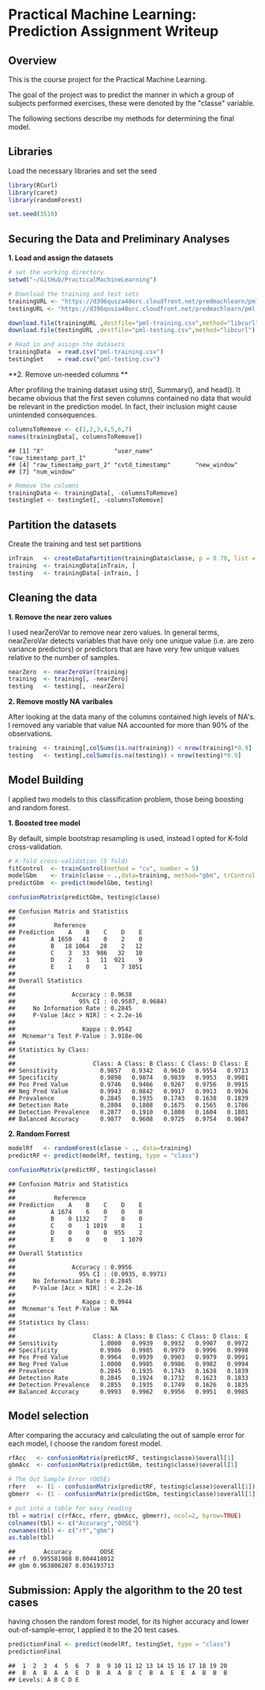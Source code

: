 # Practical Machine Learning: Prediction Assignment Writeup

## Overview
This is the course project for the Practical Machine Learning.

The goal of the project was to predict the manner in which a group of subjects performed exercises, these were denoted by the "classe" variable. 

The following sections describe my methods for determining the final model.

## Libraries

Load the necessary libraries and set the seed


```r
library(RCurl)
library(caret)
library(randomForest)

set.seed(3510)
```

## Securing the Data and Preliminary Analyses

**1. Load and assign the datasets**


```r
# set the working directory
setwd("~/GitHub/PracticalMachineLearning")

# Download the training and test sets
trainingURL <- "https://d396qusza40orc.cloudfront.net/predmachlearn/pml-training.csv"
testingURL <- "https://d396qusza40orc.cloudfront.net/predmachlearn/pml-testing.csv"

download.file(trainingURL ,destfile="pml-training.csv",method="libcurl")
download.file(testingURL ,destfile="pml-testing.csv",method="libcurl")

# Read in and assign the datasets 
trainingData  = read.csv("pml-training.csv")
testingSet    = read.csv("pml-testing.csv")
```

**2. Remove un-needed columns **

After profiling the training dataset using str(), Summary(), and head().  It became obvious that the first seven columns contained no data that would be relevant in the prediction model.  In fact, their inclusion might cause unintended consequences. 


```r
columnsToRemove <- c(1,2,3,4,5,6,7)
names(trainingData[, columnsToRemove])
```

```
## [1] "X"                    "user_name"            "raw_timestamp_part_1"
## [4] "raw_timestamp_part_2" "cvtd_timestamp"       "new_window"          
## [7] "num_window"
```


```r
# Remove the columns
trainingData <- trainingData[, -columnsToRemove]
testingSet <- testingSet[, -columnsToRemove]
```

## Partition the datasets

Create the training and test set partitions


```r
inTrain   <- createDataPartition(trainingData$classe, p = 0.70, list = FALSE)
training  <- trainingData[inTrain, ]
testing   <- trainingData[-inTrain, ]
```

## Cleaning the data

**1. Remove the near zero values**

I used nearZeroVar to remove near zero values.  In general terms, nearZeroVar detects variables that have only one unique value (i.e. are zero variance predictors) or predictors that are have very few unique values relative to the number of samples. 


```r
nearZero  <- nearZeroVar(training)
training  <- training[, -nearZero]
testing   <- testing[, -nearZero]
```

**2. Remove mostly NA varibales**

After looking at the data many of the columns contained high levels of NA's.  I removed any variable that value NA accounted for more than 90% of the observations.


```r
training  <- training[,colSums(is.na(training)) < nrow(training)*0.9]
testing   <- testing[,colSums(is.na(testing)) < nrow(testing)*0.9]
```

## Model Building

I applied two models to this classification problem, those being boosting and random forest.

**1. Boosted tree model**

By default, simple bootstrap resampling is used, instead I opted for K-fold cross-validation.


```r
# K-fold cross-validation (5 fold)
fitControl  <- trainControl(method = "cv", number = 5)
modelGbm    <- train(classe ~ .,data=training, method="gbm", trControl = fitControl, verbose = FALSE)
predictGbm  <- predict(modelGbm, testing)

confusionMatrix(predictGbm, testing$classe)
```

```
## Confusion Matrix and Statistics
## 
##           Reference
## Prediction    A    B    C    D    E
##          A 1650   41    0    2    0
##          B   18 1064   28    2   12
##          C    3   33  986   32   10
##          D    2    1   11  921    9
##          E    1    0    1    7 1051
## 
## Overall Statistics
##                                           
##                Accuracy : 0.9638          
##                  95% CI : (0.9587, 0.9684)
##     No Information Rate : 0.2845          
##     P-Value [Acc > NIR] : < 2.2e-16       
##                                           
##                   Kappa : 0.9542          
##  Mcnemar's Test P-Value : 3.918e-06       
## 
## Statistics by Class:
## 
##                      Class: A Class: B Class: C Class: D Class: E
## Sensitivity            0.9857   0.9342   0.9610   0.9554   0.9713
## Specificity            0.9898   0.9874   0.9839   0.9953   0.9981
## Pos Pred Value         0.9746   0.9466   0.9267   0.9756   0.9915
## Neg Pred Value         0.9943   0.9842   0.9917   0.9913   0.9936
## Prevalence             0.2845   0.1935   0.1743   0.1638   0.1839
## Detection Rate         0.2804   0.1808   0.1675   0.1565   0.1786
## Detection Prevalence   0.2877   0.1910   0.1808   0.1604   0.1801
## Balanced Accuracy      0.9877   0.9608   0.9725   0.9754   0.9847
```

**2. Random Forrest**

```r
modelRf   <- randomForest(classe ~ ., data=training)
predictRF <- predict(modelRf, testing, type = "class")

confusionMatrix(predictRF, testing$classe)
```

```
## Confusion Matrix and Statistics
## 
##           Reference
## Prediction    A    B    C    D    E
##          A 1674    6    0    0    0
##          B    0 1132    7    0    0
##          C    0    1 1019    8    1
##          D    0    0    0  955    2
##          E    0    0    0    1 1079
## 
## Overall Statistics
##                                           
##                Accuracy : 0.9956          
##                  95% CI : (0.9935, 0.9971)
##     No Information Rate : 0.2845          
##     P-Value [Acc > NIR] : < 2.2e-16       
##                                           
##                   Kappa : 0.9944          
##  Mcnemar's Test P-Value : NA              
## 
## Statistics by Class:
## 
##                      Class: A Class: B Class: C Class: D Class: E
## Sensitivity            1.0000   0.9939   0.9932   0.9907   0.9972
## Specificity            0.9986   0.9985   0.9979   0.9996   0.9998
## Pos Pred Value         0.9964   0.9939   0.9903   0.9979   0.9991
## Neg Pred Value         1.0000   0.9985   0.9986   0.9982   0.9994
## Prevalence             0.2845   0.1935   0.1743   0.1638   0.1839
## Detection Rate         0.2845   0.1924   0.1732   0.1623   0.1833
## Detection Prevalence   0.2855   0.1935   0.1749   0.1626   0.1835
## Balanced Accuracy      0.9993   0.9962   0.9956   0.9951   0.9985
```

## Model selection

After comparing the accuracy and calculating the out of sample error for each model, I choose the random forest model.


```r
rfAcc   <- confusionMatrix(predictRF, testing$classe)$overall[1]
gbmAcc  <- confusionMatrix(predictGbm, testing$classe)$overall[1]

# The Out Sample Error (OOSE)
rferr   <- (1 - confusionMatrix(predictRF, testing$classe)$overall[1])
gbmerr  <- (1 - confusionMatrix(predictGbm, testing$classe)$overall[1])

# put into a table for easy reading
tbl = matrix( c(rfAcc, rferr, gbmAcc, gbmerr), ncol=2, byrow=TRUE)     
colnames(tbl) <- c("Accuracy","OOSE")
rownames(tbl) <- c("rf","gbm")
as.table(tbl)
```

```
##        Accuracy        OOSE
## rf  0.995581988 0.004418012
## gbm 0.963806287 0.036193713
```

## Submission: Apply the algorithm to the 20 test cases

having chosen the random forest model, for its higher accuracy and lower out-of-sample-error, I applied it to the 20 test cases.


```r
predictionFinal <- predict(modelRf, testingSet, type = "class")
predictionFinal
```

```
##  1  2  3  4  5  6  7  8  9 10 11 12 13 14 15 16 17 18 19 20 
##  B  A  B  A  A  E  D  B  A  A  B  C  B  A  E  E  A  B  B  B 
## Levels: A B C D E
```

